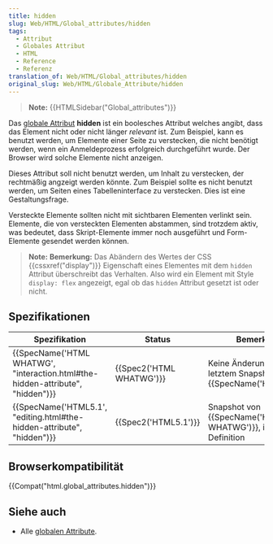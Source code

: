 ```yaml
---
title: hidden
slug: Web/HTML/Global_attributes/hidden
tags:
  - Attribut
  - Globales Attribut
  - HTML
  - Reference
  - Referenz
translation_of: Web/HTML/Global_attributes/hidden
original_slug: Web/HTML/Globale_Attribute/hidden
---
```

> **Note:** {{HTMLSidebar("Global_attributes")}}

Das [globale Attribut](/de/docs/Web/HTML/Global_attributes) **hidden** ist ein boolesches Attribut welches angibt, dass das Element nicht oder nicht länger _relevant_ ist. Zum Beispiel, kann es benutzt werden, um Elemente einer Seite zu verstecken, die nicht benötigt werden, wenn ein Anmeldeprozess erfolgreich durchgeführt wurde. Der Browser wird solche Elemente nicht anzeigen.

Dieses Attribut soll nicht benutzt werden, um Inhalt zu verstecken, der rechtmäßig angzeigt werden könnte. Zum Beispiel sollte es nicht benutzt werden, um Seiten eines Tabelleninterface zu verstecken. Dies ist eine Gestaltungsfrage.

Versteckte Elemente sollten nicht mit sichtbaren Elementen verlinkt sein. Elemente, die von versteckten Elementen abstammen, sind trotzdem aktiv, was bedeutet, dass Skript-Elemente immer noch ausgeführt und Form-Elemente gesendet werden können.

> **Note:** **Bemerkung:** Das Abändern des Wertes der CSS {{cssxref("display")}} Eigenschaft eines Elementes mit dem `hidden` Attribut überschreibt das Verhalten. Also wird ein Element mit Style `display: flex` angezeigt, egal ob das `hidden` Attribut gesetzt ist oder nicht.

## Spezifikationen

| Spezifikation                                                                                            | Status                           | Bemerkung                                                              |
| -------------------------------------------------------------------------------------------------------- | -------------------------------- | ---------------------------------------------------------------------- |
| {{SpecName('HTML WHATWG', "interaction.html#the-hidden-attribute", "hidden")}} | {{Spec2('HTML WHATWG')}} | Keine Änderung seit letztem Snapshot, {{SpecName('HTML5.1')}} |
| {{SpecName('HTML5.1', "editing.html#the-hidden-attribute", "hidden")}}             | {{Spec2('HTML5.1')}}     | Snapshot von {{SpecName('HTML WHATWG')}}, initiale Definition |

## Browserkompatibilität

{{Compat("html.global_attributes.hidden")}}

## Siehe auch

- Alle [globalen Attribute](/de/docs/Web/HTML/Global_attributes).
